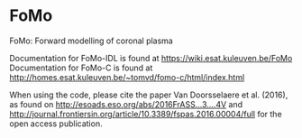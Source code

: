 # FoMo
FoMo: Forward modelling of coronal plasma

Documentation for FoMo-IDL is found at https://wiki.esat.kuleuven.be/FoMo
Documentation for FoMo-C is found at http://homes.esat.kuleuven.be/~tomvd/fomo-c/html/index.html

When using the code, please cite the paper Van Doorsselaere et al. (2016), as found on 
http://esoads.eso.org/abs/2016FrASS...3....4V and http://journal.frontiersin.org/article/10.3389/fspas.2016.00004/full for the open access publication.
